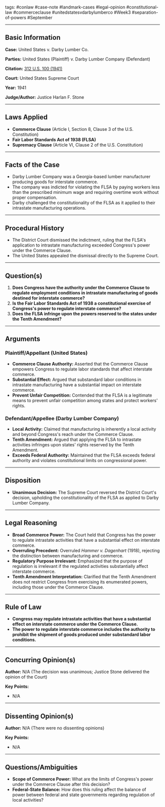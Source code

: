 tags: #conlaw #case-note #landmark-cases #legal-opinion #constitutional-law #commerceclause #unitedstatesvdarbylumberco #Week3 #separation-of-powers #September

---

## Basic Information

**Case:** United States v. Darby Lumber Co.

**Parties:** United States (Plaintiff) v. Darby Lumber Company (Defendant)

**Citation:** [312 U.S. 100 (1941)](https://supreme.justia.com/cases/federal/us/312/100/)

**Court:** United States Supreme Court

**Year:** 1941

**Judge/Author:** Justice Harlan F. Stone

---

## Laws Applied

- **Commerce Clause** (Article I, Section 8, Clause 3 of the U.S. Constitution)
- **Fair Labor Standards Act of 1938 (FLSA)**
- **Supremacy Clause** (Article VI, Clause 2 of the U.S. Constitution)

---

## Facts of the Case

- Darby Lumber Company was a Georgia-based lumber manufacturer producing goods for interstate commerce.
- The company was indicted for violating the FLSA by paying workers less than the prescribed minimum wage and requiring overtime work without proper compensation.
- Darby challenged the constitutionality of the FLSA as it applied to their intrastate manufacturing operations.

---

## Procedural History

- The District Court dismissed the indictment, ruling that the FLSA's application to intrastate manufacturing exceeded Congress's power under the Commerce Clause.
- The United States appealed the dismissal directly to the Supreme Court.

---

## Question(s)

1. **Does Congress have the authority under the Commerce Clause to regulate employment conditions in intrastate manufacturing of goods destined for interstate commerce?**
2. **Is the Fair Labor Standards Act of 1938 a constitutional exercise of Congress's power to regulate interstate commerce?**
3. **Does the FLSA infringe upon the powers reserved to the states under the Tenth Amendment?**

---

## Arguments

### Plaintiff/Appellant (United States)

- **Commerce Clause Authority:** Asserted that the Commerce Clause empowers Congress to regulate labor standards that affect interstate commerce.
- **Substantial Effect:** Argued that substandard labor conditions in intrastate manufacturing have a substantial impact on interstate commerce.
- **Prevent Unfair Competition:** Contended that the FLSA is a legitimate means to prevent unfair competition among states and protect workers' rights.

### Defendant/Appellee (Darby Lumber Company)

- **Local Activity:** Claimed that manufacturing is inherently a local activity and beyond Congress's reach under the Commerce Clause.
- **Tenth Amendment:** Argued that applying the FLSA to intrastate activities infringes upon states' rights reserved by the Tenth Amendment.
- **Exceeds Federal Authority:** Maintained that the FLSA exceeds federal authority and violates constitutional limits on congressional power.

---

## Disposition

- **Unanimous Decision:** The Supreme Court reversed the District Court's decision, upholding the constitutionality of the FLSA as applied to Darby Lumber Company.

---

## Legal Reasoning

- **Broad Commerce Power:** The Court held that Congress has the power to regulate intrastate activities that have a substantial effect on interstate commerce.
- **Overruling Precedent:** Overruled *Hammer v. Dagenhart* (1918), rejecting the distinction between manufacturing and commerce.
- **Regulatory Purpose Irrelevant:** Emphasized that the purpose of regulation is irrelevant if the regulated activities substantially affect interstate commerce.
- **Tenth Amendment Interpretation:** Clarified that the Tenth Amendment does not restrict Congress from exercising its enumerated powers, including those under the Commerce Clause.

---

## Rule of Law

- **Congress may regulate intrastate activities that have a substantial effect on interstate commerce under the Commerce Clause.**
- **The power to regulate interstate commerce includes the authority to prohibit the shipment of goods produced under substandard labor conditions.**

---

## Concurring Opinion(s)

**Author:** N/A (The decision was unanimous; Justice Stone delivered the opinion of the Court)

**Key Points:**

- N/A

---

## Dissenting Opinion(s)

**Author:** N/A (There were no dissenting opinions)

**Key Points:**

- N/A

---

## Questions/Ambiguities

- **Scope of Commerce Power:** What are the limits of Congress's power under the Commerce Clause after this decision?
- **Federal-State Balance:** How does this ruling affect the balance of power between federal and state governments regarding regulation of local activities?
